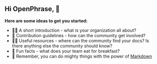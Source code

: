 ## Hi OpenPhrase, 👋

**Here are some ideas to get you started:**

- 🙋‍♀️ A short introduction - what is your organization all about?
-  🌈 Contribution guidelines - how can the community get involved?
-  👩‍💻 Useful resources - where can the community find your docs? Is there anything else the community should know?
-  🍿 Fun facts - what does your team eat for breakfast?
-  🧙 Remember, you can do mighty things with the power of [Markdown](https://docs.github.com/github/writing-on-github/getting-started-with-writing-and-formatting-on-github/basic-writing-and-formatting-syntax)

